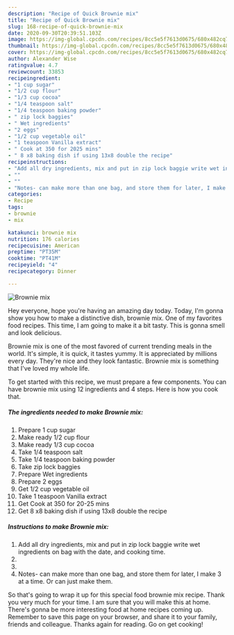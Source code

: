 ```yaml
---
description: "Recipe of Quick Brownie mix"
title: "Recipe of Quick Brownie mix"
slug: 168-recipe-of-quick-brownie-mix
date: 2020-09-30T20:39:51.103Z
image: https://img-global.cpcdn.com/recipes/8cc5e5f7613d0675/680x482cq70/brownie-mix-recipe-main-photo.jpg
thumbnail: https://img-global.cpcdn.com/recipes/8cc5e5f7613d0675/680x482cq70/brownie-mix-recipe-main-photo.jpg
cover: https://img-global.cpcdn.com/recipes/8cc5e5f7613d0675/680x482cq70/brownie-mix-recipe-main-photo.jpg
author: Alexander Wise
ratingvalue: 4.7
reviewcount: 33853
recipeingredient:
- "1 cup sugar"
- "1/2 cup flour"
- "1/3 cup cocoa"
- "1/4 teaspoon salt"
- "1/4 teaspoon baking powder"
- " zip lock baggies"
- " Wet ingredients"
- "2 eggs"
- "1/2 cup vegetable oil"
- "1 teaspoon Vanilla extract"
- " Cook at 350 for 2025 mins"
- " 8 x8 baking dish if using 13x8 double the recipe"
recipeinstructions:
- "Add all dry ingredients, mix and put in zip lock baggie write wet ingredients on bag with the date, and cooking time."
- ""
- ""
- "Notes- can make more than one bag, and store them for later, I make 3 at a time. Or can just make them."
categories:
- Recipe
tags:
- brownie
- mix

katakunci: brownie mix 
nutrition: 176 calories
recipecuisine: American
preptime: "PT35M"
cooktime: "PT41M"
recipeyield: "4"
recipecategory: Dinner

---
```



![Brownie mix](https://img-global.cpcdn.com/recipes/8cc5e5f7613d0675/680x482cq70/brownie-mix-recipe-main-photo.jpg)

Hey everyone, hope you're having an amazing day today. Today, I'm gonna show you how to make a distinctive dish, brownie mix. One of my favorites food recipes. This time, I am going to make it a bit tasty. This is gonna smell and look delicious.



Brownie mix is one of the most favored of current trending meals in the world. It's simple, it is quick, it tastes yummy. It is appreciated by millions every day. They're nice and they look fantastic. Brownie mix is something that I've loved my whole life.


To get started with this recipe, we must prepare a few components. You can have brownie mix using 12 ingredients and 4 steps. Here is how you cook that.

<!--inarticleads1-->

##### The ingredients needed to make Brownie mix:

1. Prepare 1 cup sugar
1. Make ready 1/2 cup flour
1. Make ready 1/3 cup cocoa
1. Take 1/4 teaspoon salt
1. Take 1/4 teaspoon baking powder
1. Take  zip lock baggies
1. Prepare  Wet ingredients
1. Prepare 2 eggs
1. Get 1/2 cup vegetable oil
1. Take 1 teaspoon Vanilla extract
1. Get  Cook at 350 for 20-25 mins
1. Get  8 x8 baking dish if using 13x8 double the recipe




<!--inarticleads2-->

##### Instructions to make Brownie mix:

1. Add all dry ingredients, mix and put in zip lock baggie write wet ingredients on bag with the date, and cooking time.
1. 
1. 
1. Notes- can make more than one bag, and store them for later, I make 3 at a time. Or can just make them.




So that's going to wrap it up for this special food brownie mix recipe. Thank you very much for your time. I am sure that you will make this at home. There's gonna be more interesting food at home recipes coming up. Remember to save this page on your browser, and share it to your family, friends and colleague. Thanks again for reading. Go on get cooking!
